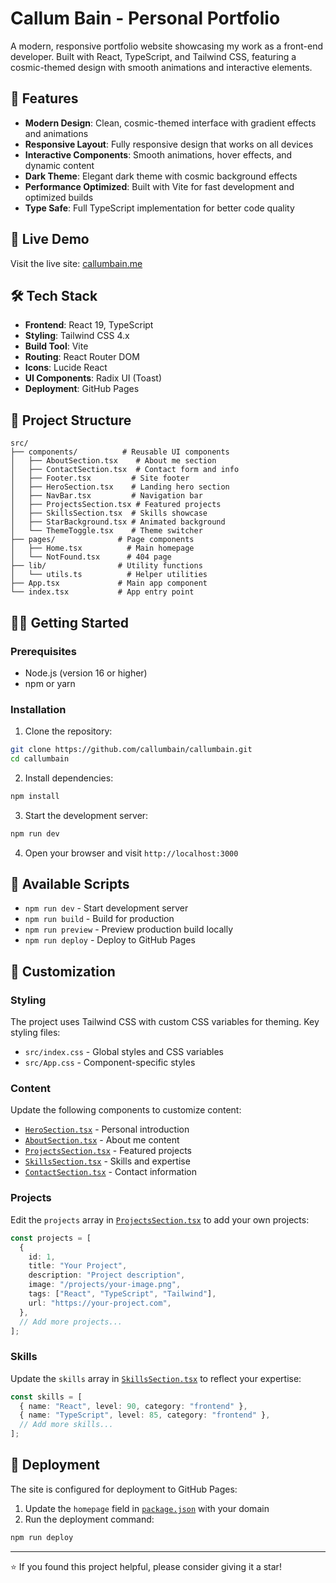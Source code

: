 # Callum Bain - Personal Portfolio

A modern, responsive portfolio website showcasing my work as a front-end developer. Built with React, TypeScript, and Tailwind CSS, featuring a cosmic-themed design with smooth animations and interactive elements.

## 🌟 Features

- **Modern Design**: Clean, cosmic-themed interface with gradient effects and animations
- **Responsive Layout**: Fully responsive design that works on all devices
- **Interactive Components**: Smooth animations, hover effects, and dynamic content
- **Dark Theme**: Elegant dark theme with cosmic background effects
- **Performance Optimized**: Built with Vite for fast development and optimized builds
- **Type Safe**: Full TypeScript implementation for better code quality

## 🚀 Live Demo

Visit the live site: [callumbain.me](https://callumbain.me)

## 🛠️ Tech Stack

- **Frontend**: React 19, TypeScript
- **Styling**: Tailwind CSS 4.x
- **Build Tool**: Vite
- **Routing**: React Router DOM
- **Icons**: Lucide React
- **UI Components**: Radix UI (Toast)
- **Deployment**: GitHub Pages

## 📁 Project Structure

```
src/
├── components/          # Reusable UI components
│   ├── AboutSection.tsx    # About me section
│   ├── ContactSection.tsx  # Contact form and info
│   ├── Footer.tsx         # Site footer
│   ├── HeroSection.tsx    # Landing hero section
│   ├── NavBar.tsx         # Navigation bar
│   ├── ProjectsSection.tsx # Featured projects
│   ├── SkillsSection.tsx  # Skills showcase
│   ├── StarBackground.tsx # Animated background
│   └── ThemeToggle.tsx    # Theme switcher
├── pages/              # Page components
│   ├── Home.tsx          # Main homepage
│   └── NotFound.tsx      # 404 page
├── lib/                # Utility functions
│   └── utils.ts          # Helper utilities
├── App.tsx             # Main app component
└── index.tsx           # App entry point
```

## 🏃‍♂️ Getting Started

### Prerequisites

- Node.js (version 16 or higher)
- npm or yarn

### Installation

1. Clone the repository:

```bash
git clone https://github.com/callumbain/callumbain.git
cd callumbain
```

2. Install dependencies:

```bash
npm install
```

3. Start the development server:

```bash
npm run dev
```

4. Open your browser and visit `http://localhost:3000`

## 📜 Available Scripts

- `npm run dev` - Start development server
- `npm run build` - Build for production
- `npm run preview` - Preview production build locally
- `npm run deploy` - Deploy to GitHub Pages

## 🎨 Customization

### Styling

The project uses Tailwind CSS with custom CSS variables for theming. Key styling files:

- `src/index.css` - Global styles and CSS variables
- `src/App.css` - Component-specific styles

### Content

Update the following components to customize content:

- [`HeroSection.tsx`](src/components/HeroSection.tsx) - Personal introduction
- [`AboutSection.tsx`](src/components/AboutSection.tsx) - About me content
- [`ProjectsSection.tsx`](src/components/ProjectsSection.tsx) - Featured projects
- [`SkillsSection.tsx`](src/components/SkillsSection.tsx) - Skills and expertise
- [`ContactSection.tsx`](src/components/ContactSection.tsx) - Contact information

### Projects

Edit the `projects` array in [`ProjectsSection.tsx`](src/components/ProjectsSection.tsx:3) to add your own projects:

```typescript
const projects = [
  {
    id: 1,
    title: "Your Project",
    description: "Project description",
    image: "/projects/your-image.png",
    tags: ["React", "TypeScript", "Tailwind"],
    url: "https://your-project.com",
  },
  // Add more projects...
];
```

### Skills

Update the `skills` array in [`SkillsSection.tsx`](src/components/SkillsSection.tsx:4) to reflect your expertise:

```typescript
const skills = [
  { name: "React", level: 90, category: "frontend" },
  { name: "TypeScript", level: 85, category: "frontend" },
  // Add more skills...
];
```

## 🚀 Deployment

The site is configured for deployment to GitHub Pages:

1. Update the `homepage` field in [`package.json`](package.json:5) with your domain
2. Run the deployment command:

```bash
npm run deploy
```

---

⭐ If you found this project helpful, please consider giving it a star!

